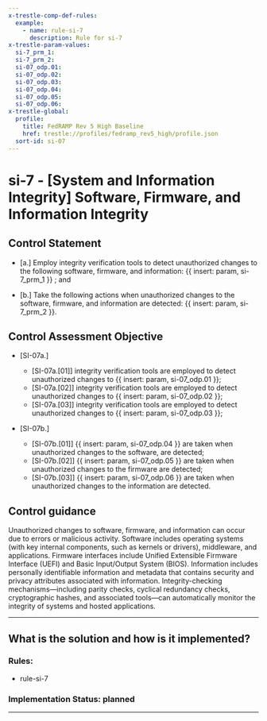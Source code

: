 ```yaml
---
x-trestle-comp-def-rules:
  example:
    - name: rule-si-7
      description: Rule for si-7
x-trestle-param-values:
  si-7_prm_1:
  si-7_prm_2:
  si-07_odp.01:
  si-07_odp.02:
  si-07_odp.03:
  si-07_odp.04:
  si-07_odp.05:
  si-07_odp.06:
x-trestle-global:
  profile:
    title: FedRAMP Rev 5 High Baseline
    href: trestle://profiles/fedramp_rev5_high/profile.json
  sort-id: si-07
---
```


# si-7 - \[System and Information Integrity\] Software, Firmware, and Information Integrity

## Control Statement

- \[a.\] Employ integrity verification tools to detect unauthorized changes to the following software, firmware, and information: {{ insert: param, si-7_prm_1 }} ; and

- \[b.\] Take the following actions when unauthorized changes to the software, firmware, and information are detected: {{ insert: param, si-7_prm_2 }}.

## Control Assessment Objective

- \[SI-07a.\]

  - \[SI-07a.[01]\] integrity verification tools are employed to detect unauthorized changes to {{ insert: param, si-07_odp.01 }};
  - \[SI-07a.[02]\] integrity verification tools are employed to detect unauthorized changes to {{ insert: param, si-07_odp.02 }};
  - \[SI-07a.[03]\] integrity verification tools are employed to detect unauthorized changes to {{ insert: param, si-07_odp.03 }};

- \[SI-07b.\]

  - \[SI-07b.[01]\] {{ insert: param, si-07_odp.04 }} are taken when unauthorized changes to the software, are detected;
  - \[SI-07b.[02]\] {{ insert: param, si-07_odp.05 }} are taken when unauthorized changes to the firmware are detected;
  - \[SI-07b.[03]\] {{ insert: param, si-07_odp.06 }} are taken when unauthorized changes to the information are detected.

## Control guidance

Unauthorized changes to software, firmware, and information can occur due to errors or malicious activity. Software includes operating systems (with key internal components, such as kernels or drivers), middleware, and applications. Firmware interfaces include Unified Extensible Firmware Interface (UEFI) and Basic Input/Output System (BIOS). Information includes personally identifiable information and metadata that contains security and privacy attributes associated with information. Integrity-checking mechanisms—including parity checks, cyclical redundancy checks, cryptographic hashes, and associated tools—can automatically monitor the integrity of systems and hosted applications.

______________________________________________________________________

## What is the solution and how is it implemented?

<!-- For implementation status enter one of: implemented, partial, planned, alternative, not-applicable -->

<!-- Note that the list of rules under ### Rules: is read-only and changes will not be captured after assembly to JSON -->

<!-- Add control implementation description here for control: si-7 -->

### Rules:

  - rule-si-7

### Implementation Status: planned

______________________________________________________________________
